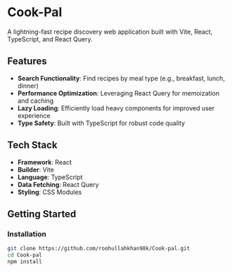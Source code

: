 # Cook-Pal

A lightning-fast recipe discovery web application built with Vite, React, TypeScript, and React Query.


## Features

*   **Search Functionality**: Find recipes by meal type (e.g., breakfast, lunch, dinner)
*   **Performance Optimization**: Leveraging React Query for memoization and caching
*   **Lazy Loading**: Efficiently load heavy components for improved user experience
*   **Type Safety**: Built with TypeScript for robust code quality


## Tech Stack

*   **Framework**: React
*   **Builder**: Vite
*   **Language**: TypeScript
*   **Data Fetching**: React Query
*   **Styling**: CSS Modules


## Getting Started

### Installation

```bash
git clone https://github.com/roohullahkhan98k/Cook-pal.git
cd Cook-pal
npm install